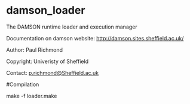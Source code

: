 # damson_loader
The DAMSON runtime loader and execution manager

Documentation on damson website: http://damson.sites.sheffield.ac.uk/

Author: Paul Richmond

Copyright: Univeristy of Sheffield

Contact: p.richmond@Sheffield.ac.uk

#Compilation

make -f loader.make
